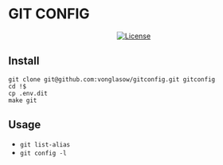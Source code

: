 # GIT CONFIG

<p align="center">
  <a href="https://github.com/vonglasow/gitconfig/blob/master/LICENSE"><img src="https://img.shields.io/packagist/l/hoa/websocket.svg" alt="License" /></a>
</p>

## Install

```
git clone git@github.com:vonglasow/gitconfig.git gitconfig
cd !$
cp .env.dit
make git
```

## Usage

* `git list-alias`
* `git config -l`

